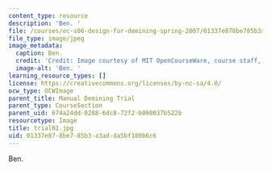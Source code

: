 ```yaml
---
content_type: resource
description: 'Ben. '
file: /courses/ec-s06-design-for-demining-spring-2007/01337e878be785b3a3adda5bf180b6c6_trial01.jpg
file_type: image/jpeg
image_metadata:
  caption: Ben.
  credit: 'Credit: Image courtesy of MIT OpenCourseWare, course staff, and students.'
  image-alt: 'Ben. '
learning_resource_types: []
license: https://creativecommons.org/licenses/by-nc-sa/4.0/
ocw_type: OCWImage
parent_title: Manual Demining Trial
parent_type: CourseSection
parent_uid: 674a24dd-0288-6dc8-72f2-b090037b522b
resourcetype: Image
title: trial01.jpg
uid: 01337e87-8be7-85b3-a3ad-da5bf180b6c6
---
```

Ben. 